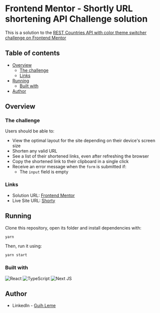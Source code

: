# Frontend Mentor - Shortly URL shortening API Challenge solution

This is a solution to the [REST Countries API with color theme switcher challenge on Frontend Mentor](https://www.frontendmentor.io/challenges/url-shortening-api-landing-page-2ce3ob-G)

## Table of contents

- [Overview](#overview)
  - [The challenge](#the-challenge)
  - [Links](#links)
- [Running](#running)
  - [Built with](#built-with)
- [Author](#author)

## Overview

### The challenge

Users should be able to:

- View the optimal layout for the site depending on their device's screen size
- Shorten any valid URL
- See a list of their shortened links, even after refreshing the browser
- Copy the shortened link to their clipboard in a single click
- Receive an error message when the `form` is submitted if:
  - The `input` field is empty

### Links

- Solution URL: [Frontend Mentor](https://www.frontendmentor.io/solutions/react-js-nextjs-sass-fbp1oZanV)
- Live Site URL: [Shorty](https://shortly-ruddy.vercel.app/)

## Running

Clone this repository, open its folder and install dependencies with:

```sh
yarn
```

Then, run it using:

```sh
yarn start
```

### Built with

<img alt="React" src="https://img.shields.io/badge/react-%2320232a.svg?&style=for-the-badge&logo=react&logoColor=%2361DAFB"/>
<img alt="TypeScript" src="https://img.shields.io/badge/typescript-%23007ACC.svg?&style=for-the-badge&logo=typescript&logoColor=white"/>
<img alt="Next JS" src="https://img.shields.io/badge/nextjs-%23000000.svg?&style=for-the-badge&logo=next.js&logoColor=white"/>

## Author

- LinkedIn - [Guih Leme](https://www.linkedin.com/in/guihleme/)


